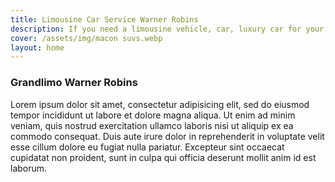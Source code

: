 ```yaml
---
title: Limousine Car Service Warner Robins
description: If you need a limousine vehicle, car, luxury car for your various needs, then we are the best partner for your vehicle and car rental.
cover: /assets/img/macon suvs.webp
layout: home
---
```


### **Grandlimo Warner Robins**

Lorem ipsum dolor sit amet, consectetur adipisicing elit, sed do eiusmod tempor incididunt ut labore et dolore magna aliqua. Ut enim ad minim veniam, quis nostrud exercitation ullamco laboris nisi ut aliquip ex ea commodo consequat. Duis aute irure dolor in reprehenderit in voluptate velit esse cillum dolore eu fugiat nulla pariatur. Excepteur sint occaecat cupidatat non proident, sunt in culpa qui officia deserunt mollit anim id est laborum. 